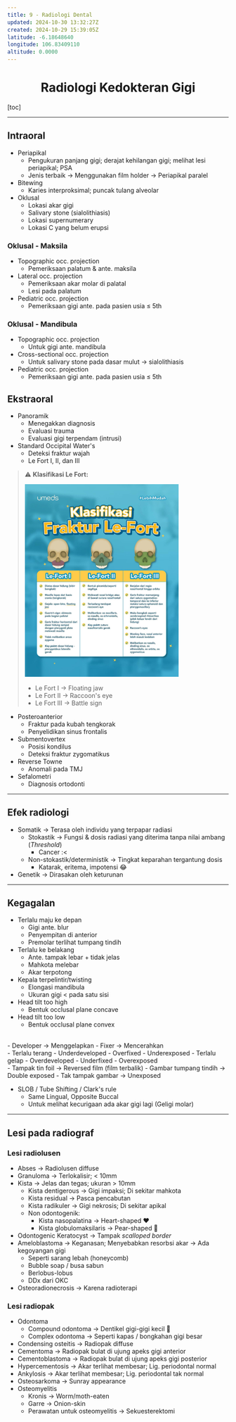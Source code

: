 ```yaml
---
title: 9 - Radiologi Dental
updated: 2024-10-30 13:32:27Z
created: 2024-10-29 15:39:05Z
latitude: -6.18648640
longitude: 106.83409110
altitude: 0.0000
---
```



# <center>Radiologi Kedokteran Gigi</center>


[toc]

---

## Intraoral

- Periapikal
	- Pengukuran panjang gigi; derajat kehilangan gigi; melihat lesi periapikal; PSA
	- Jenis terbaik &rarr; Menggunakan film holder &rarr; Periapikal paralel
- Bitewing
	- Karies interproksimal; puncak tulang alveolar
- Oklusal
	- Lokasi akar gigi
	- Salivary stone (sialolithiasis)
	- Lokasi supernumerary
	- Lokasi C yang belum erupsi


### Oklusal - Maksila

- Topographic occ. projection
	- Pemeriksaan palatum & ante. maksila
- Lateral occ. projection
	- Pemeriksaan akar molar di palatal
	- Lesi pada palatum
- Pediatric occ. projection
	- Pemeriksaan gigi ante. pada pasien usia &le; 5th
 
### Oklusal - Mandibula

- Topographic occ. projection
	- Untuk gigi ante. mandibula
- Cross-sectional occ. projection
	- Untuk salivary stone pada dasar mulut &rarr; sialolithiasis
- Pediatric occ. projection
	- Pemeriksaan gigi ante. pada pasien usia &le; 5th

## Ekstraoral

- Panoramik
	- Menegakkan diagnosis
	- Evaluasi trauma
	- Evaluasi gigi terpendam (intrusi)
- Standard Occipital Water's
	- Deteksi fraktur wajah
	- Le Fort I, II, dan III

> :warning: **Klasifikasi Le Fort:**
>
> <img src="../../_resources/e99447bb08d3568a9e1f8f2aad9879ba.png" width="350">
>
>  - Le Fort I &rarr; Floating jaw
> - Le Fort II &rarr; Raccoon's eye
> - Le Fort III &rarr; Battle sign

- Posteroanterior
	- Fraktur pada kubah tengkorak
	- Penyelidikan sinus frontalis
- Submentovertex
	- Posisi kondilus
	- Deteksi fraktur zygomatikus
- Reverse Towne
	- Anomali pada TMJ
- Sefalometri
	- Diagnosis ortodonti
 
---

## Efek radiologi

- Somatik &rarr; Terasa oleh individu yang terpapar radiasi
	- Stokastik &rarr; Fungsi & dosis radiasi yang diterima tanpa nilai ambang (*Threshold*)
		- Cancer :<
	- Non-stokastik/deterministik &rarr; Tingkat keparahan tergantung dosis
		- Katarak, eritema, impotensi :joy:
- Genetik &rarr; Dirasakan oleh keturunan

---

## Kegagalan

- Terlalu maju ke depan
	- Gigi ante. blur
	- Penyempitan di anterior
	- Premolar terlihat tumpang tindih
- Terlalu ke belakang
	- Ante. tampak lebar + tidak jelas
	- Mahkota melebar
	- Akar terpotong
- Kepala terpelintir/twisting
	- Elongasi mandibula
	- Ukuran gigi < pada satu sisi
- Head tilt too high
	- Bentuk occlusal plane concave
- Head tilt too low
	- Bentuk occlusal plane convex
<br>
- Developer &rarr; Menggelapkan
- Fixer &rarr; Mencerahkan
<br>
- Terlalu terang
	- Underdeveloped
	- Overfixed
	- Underexposed
- Terlalu gelap
	- Overdeveloped
	- Underfixed
	- Overexposed
<br>
- Tampak tin foil &rarr; Reversed film (film terbalik)
- Gambar tumpang tindih &rarr; Double exposed
- Tak tampak gambar &rarr; Unexposed

<br>

- SLOB / Tube Shifting / Clark's rule
	- Same Lingual, Opposite Buccal
	- Untuk melihat kecurigaan ada akar gigi lagi (Geligi molar)

---

## Lesi pada radiograf

### Lesi radiolusen

- Abses &rarr; Radiolusen diffuse
- Granuloma &rarr; Terlokalisir; < 10mm
- Kista &rarr; Jelas dan tegas; ukuran > 10mm
	- Kista dentigerous &rarr; Gigi impaksi; Di sekitar mahkota
	- Kista residual &rarr; Pasca pencabutan
	- Kista radikuler &rarr; Gigi nekrosis; Di sekitar apikal
	- Non odontogenik:
		- Kista nasopalatina &rarr; Heart-shaped :heart:
		- Kista globulomaksilaris &rarr; Pear-shaped :pear:
- Odontogenic Keratocyst &rarr; Tampak *scalloped border*
- Ameloblastoma &rarr; Keganasan; Menyebabkan resorbsi akar &rarr; Ada kegoyangan gigi
	- Seperti sarang lebah (honeycomb)
	- Bubble soap / busa sabun
	- Berlobus-lobus
	- DDx dari OKC
- Osteoradionecrosis &rarr; Karena radioterapi

### Lesi radiopak

- Odontoma
	- Compound odontoma &rarr; Dentikel gigi-gigi kecil :moyai:
	- Complex odontoma &rarr; Seperti kapas / bongkahan gigi besar
- Condensing osteitis &rarr; Radiopak diffuse
- Cementoma &rarr; Radiopak bulat di ujung apeks gigi anterior
- Cementoblastoma &rarr; Radiopak bulat di ujung apeks gigi posterior
- Hypercementosis &rarr; Akar terlihat membesar; Lig. periodontal normal
- Ankylosis &rarr; Akar terlihat membesar; Lig. periodontal tak normal
- Osteosarkoma &rarr; Sunray appearance
- Osteomyelitis
	- Kronis &rarr; Worm/moth-eaten
	- Garre &rarr; Onion-skin
	- Perawatan untuk osteomyelitis &rarr; Sekuesterektomi